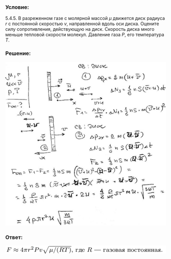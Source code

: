 ###  Условие: 

$5.4.5.$ В разреженном газе с молярной массой $\mu$ движется диск радиуса $r$ с постоянной скоростью $v$, направленной вдоль оси диска. Оцените силу сопротивления, действующую на диск. Скорость диска много меньше тепловой скорости молекул. Давление газа $P$, его температура $T$. 

###  Решение: 

![|631x640, 67%](../../img/5.4.5/sol.jpg) 

###  Ответ: 

![|1350x68, 84%](../../img/5.4.5/ans.png) 
